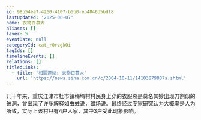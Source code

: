 ```yaml
---
id: 98b54ea7-4260-4107-b5b0-eb4846d5bdf8
lastUpdated: '2025-06-07'
name: 衣物百慕大
aliases: []
layer: 5
eventDate: null
categoryId: cat_r0rzgkOi
tagIds: []
timelineEvents: []
relations: []
titledLinks:
  - title: '相關連結: 衣物百慕大'
    url: 'https://news.sina.com.cn/c/2004-10-11/14103879887s.shtml'
---
```

几十年来，重庆江津市杜市镇梅塆村村民身上穿的衣服总是莫名其妙出现刀割似的破洞，曾出现了许多解释如虫蛀说，磁场说。最终经过专家研究认为大概率是人为所致，实际上该村只有4户人家，其中3户受此现象影响。
